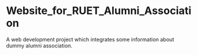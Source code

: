 # Website_for_RUET_Alumni_Association
A web development project which integrates some information about dummy alumni association.
